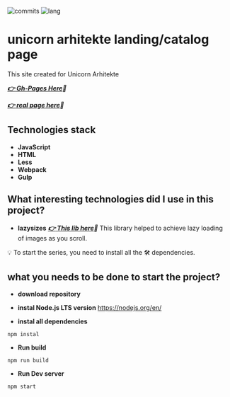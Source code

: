 ![commits](https://img.shields.io/github/last-commit/AntonOshurek/super-react-counter?style=plastic)
![lang](https://img.shields.io/github/languages/top/AntonOshurek/super-react-counter)

# unicorn arhitekte landing/catalog page
This site created for Unicorn Arhitekte

***[:point_right: Gh-Pages Here](https://antonoshurek.github.io/unicorn__arhitekte/index.html):bank:***

***[:point_right: real page here](https://archi.unicorn.com.pl/index.html):bank:***

## Technologies stack

* **JavaScript**
* **HTML**
* **Less**
* **Webpack**
* **Gulp**

## What interesting technologies did I use in this project?
* **lazysizes**
***[:point_right: This lib here](https://www.npmjs.com/package/lazysizes):bank:***
This library helped to achieve lazy loading of images as you scroll.


:bulb: To start the series, you need to install all the :hammer_and_wrench: dependencies.

## what you needs to be done to start the project?

* **download repository**

* **instal Node.js LTS version**
https://nodejs.org/en/

* **instal all dependencies**

```
npm instal
```

* **Run build**

```
npm run build
```

* **Run Dev server**

```
npm start
```
